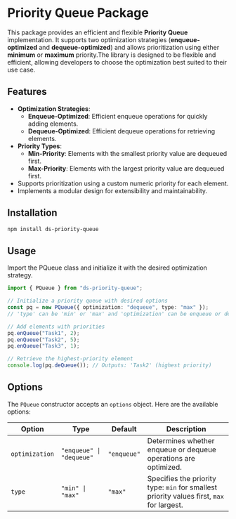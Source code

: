 # Priority Queue Package

This package provides an efficient and flexible **Priority Queue** implementation. It supports two optimization strategies (**enqueue-optimized** and **dequeue-optimized**) and allows prioritization using either **minimum** or **maximum** priority.The library is designed to be flexible and efficient, allowing developers to choose the optimization best suited to their use case.

## Features

- **Optimization Strategies**:
  - **Enqueue-Optimized**: Efficient enqueue operations for quickly adding elements.
  - **Dequeue-Optimized**: Efficient dequeue operations for retrieving elements.
- **Priority Types**:
  - **Min-Priority**: Elements with the smallest priority value are dequeued first.
  - **Max-Priority**: Elements with the largest priority value are dequeued first.
- Supports prioritization using a custom numeric priority for each element.
- Implements a modular design for extensibility and maintainability.

## Installation

```bash
npm install ds-priority-queue
```

## Usage

Import the PQueue class and initialize it with the desired optimization strategy.

```ts
import { PQueue } from "ds-priority-queue";

// Initialize a priority queue with desired options
const pq = new PQueue({ optimization: "dequeue", type: "max" });
// 'type' can be 'min' or 'max' and 'optimization' can be enqueue or dequeue

// Add elements with priorities
pq.enQueue("Task1", 2);
pq.enQueue("Task2", 5);
pq.enQueue("Task3", 1);

// Retrieve the highest-priority element
console.log(pq.deQueue()); // Outputs: 'Task2' (highest priority)
```

## Options

The `PQueue` constructor accepts an `options` object. Here are the available options:

| Option         | Type                     | Default     | Description                                                                               |
| -------------- | ------------------------ | ----------- | ----------------------------------------------------------------------------------------- |
| `optimization` | `"enqueue" \| "dequeue"` | `"enqueue"` | Determines whether enqueue or dequeue operations are optimized.                           |
| `type`         | `"min" \| "max"`         | `"max"`     | Specifies the priority type: `min` for smallest priority values first, `max` for largest. |
